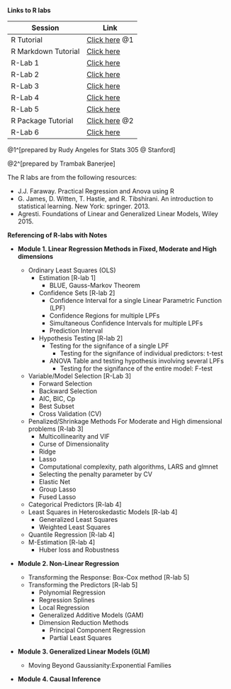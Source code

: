 <b>Links to R labs</b>

 
 
|Session| Link |
|-------|------|
|R Tutorial|[Click here](https://www.dropbox.com/s/kx0ubups6bapmpe/1-R-tutorial.pdf?raw=1) @1|
|R Markdown Tutorial| [Click here](https://www.dropbox.com/s/tvb9vn3qjluumoh/2-R-markdown.pdf?raw=1)|
|R-Lab 1| [Click here](https://www.dropbox.com/s/8c4lf3pbjb99xfj/lab-1.R?raw=1)|
|R-Lab 2| [Click here](https://www.dropbox.com/s/sd3ri05zjp7i2dh/lab-2.pdf?raw=1)|
|R-Lab 3| [Click here](https://www.dropbox.com/s/ie2hmqcy5etslaj/lab-3.pdf?raw=1)|
|R-Lab 4| [Click here](https://www.dropbox.com/s/7ikfxnatdn5kzub/lab-4.pdf?raw=1)|
|R-Lab 5| [Click here](https://www.dropbox.com/s/8yty4f935wz3tdr/lab-5.pdf?raw=1)|
|R Package Tutorial| [Click here](https://www.dropbox.com/s/nc7rxkqmwdvsewz/R-package-Tutorial.html?dl=0) @2|
|R-Lab 6| [Click here](https://www.dropbox.com/s/awygk31wf5ls39o/lab-6.pdf?raw=1)|


@1^[prepared by Rudy Angeles for Stats 305 @ Stanford]

@2^[prepared by Trambak Banerjee]

The R labs are from the following resources:

* J.J. Faraway. Practical Regression and Anova using R
* G. James, D. Witten, T. Hastie, and R. Tibshirani. An introduction to statistical learning.  New York: springer. 2013. 
* Agresti. Foundations of Linear and Generalized Linear Models, Wiley 2015. 

<b>Referencing of R-labs with Notes</b>

* <b> Module 1. Linear Regression Methods in Fixed, Moderate and High dimensions</b>
  * Ordinary Least Squares (OLS)
    * Estimation [R-lab 1]
      * BLUE, Gauss-Markov Theorem
    * Confidence Sets [R-lab 2]
      * Confidence Interval for a single Linear Parametric Function (LPF)
      * Confidence Regions for multiple LPFs
      * Simultaneous Confidence Intervals for multiple LPFs
      * Prediction Interval
    * Hypothesis Testing [R-lab 2]
      * Testing for the signifance of a single LPF
        * Testing for the signifance of individual predictors: t-test
      * ANOVA Table and testing hypothesis involving several LPFs 
        * Testing for the signifance of the entire model: F-test
  * Variable/Model Selection [R-Lab 3]
    * Forward Selection
    * Backward Selection
    * AIC, BIC, Cp
    * Best Subset
    * Cross Validation (CV)
  * Penalized/Shrinkage Methods For Moderate and High dimensional problems [R-lab 3]
    * Multicollinearity and VIF 
    * Curse of Dimensionality 
    * Ridge
    * Lasso
    * Computational complexity, path algorithms, LARS and glmnet
    * Selecting the penalty parameter by CV
    * Elastic Net
    * Group Lasso
    * Fused Lasso
  * Categorical Predictors [R-lab 4]
  * Least Squares in Heteroskedastic Models [R-lab 4]
    * Generalized Least Squares
    * Weighted Least Squares
  * Quantile Regression [R-lab 4]  
  * M-Estimation [R-lab 4] 
    * Huber loss and Robustness
  
  
* <b> Module 2. Non-Linear Regression</b>
  * Transforming the Response: Box-Cox method [R-lab 5]
  * Transforming the Predictors [R-lab 5]
    * Polynomial Regression
    * Regression Splines
    * Local Regression
    * Generalized Additive Models (GAM)
    * Dimension Reduction Methods
      * Principal Component Regression
      * Partial Least Squares
   
 * <b> Module 3. Generalized Linear Models (GLM) </b>
    * Moving Beyond Gaussianity:Exponential Families
    
    
* <b> Module 4. Causal Inference</b>
